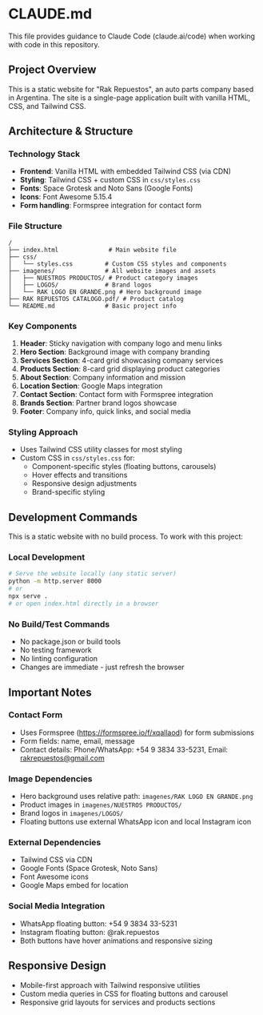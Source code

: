 # CLAUDE.md

This file provides guidance to Claude Code (claude.ai/code) when working with code in this repository.

## Project Overview

This is a static website for "Rak Repuestos", an auto parts company based in Argentina. The site is a single-page application built with vanilla HTML, CSS, and Tailwind CSS.

## Architecture & Structure

### Technology Stack
- **Frontend**: Vanilla HTML with embedded Tailwind CSS (via CDN)
- **Styling**: Tailwind CSS + custom CSS in `css/styles.css`
- **Fonts**: Space Grotesk and Noto Sans (Google Fonts)
- **Icons**: Font Awesome 5.15.4
- **Form handling**: Formspree integration for contact form

### File Structure
```
/
├── index.html              # Main website file
├── css/
│   └── styles.css         # Custom CSS styles and components
├── imagenes/              # All website images and assets
│   ├── NUESTROS PRODUCTOS/ # Product category images
│   ├── LOGOS/             # Brand logos
│   └── RAK LOGO EN GRANDE.png # Hero background image
├── RAK REPUESTOS CATALOGO.pdf/ # Product catalog
└── README.md              # Basic project info
```

### Key Components

1. **Header**: Sticky navigation with company logo and menu links
2. **Hero Section**: Background image with company branding
3. **Services Section**: 4-card grid showcasing company services
4. **Products Section**: 8-card grid displaying product categories
5. **About Section**: Company information and mission
6. **Location Section**: Google Maps integration
7. **Contact Section**: Contact form with Formspree integration
8. **Brands Section**: Partner brand logos showcase
9. **Footer**: Company info, quick links, and social media

### Styling Approach
- Uses Tailwind CSS utility classes for most styling
- Custom CSS in `css/styles.css` for:
  - Component-specific styles (floating buttons, carousels)
  - Hover effects and transitions
  - Responsive design adjustments
  - Brand-specific styling

## Development Commands

This is a static website with no build process. To work with this project:

### Local Development
```bash
# Serve the website locally (any static server)
python -m http.server 8000
# or
npx serve .
# or open index.html directly in a browser
```

### No Build/Test Commands
- No package.json or build tools
- No testing framework
- No linting configuration
- Changes are immediate - just refresh the browser

## Important Notes

### Contact Form
- Uses Formspree (https://formspree.io/f/xqallaod) for form submissions
- Form fields: name, email, message
- Contact details: Phone/WhatsApp: +54 9 3834 33-5231, Email: rakrepuestos@gmail.com

### Image Dependencies
- Hero background uses relative path: `imagenes/RAK LOGO EN GRANDE.png`
- Product images in `imagenes/NUESTROS PRODUCTOS/`
- Brand logos in `imagenes/LOGOS/`
- Floating buttons use external WhatsApp icon and local Instagram icon

### External Dependencies
- Tailwind CSS via CDN
- Google Fonts (Space Grotesk, Noto Sans)
- Font Awesome icons
- Google Maps embed for location

### Social Media Integration
- WhatsApp floating button: +54 9 3834 33-5231
- Instagram floating button: @rak.repuestos
- Both buttons have hover animations and responsive sizing

## Responsive Design
- Mobile-first approach with Tailwind responsive utilities
- Custom media queries in CSS for floating buttons and carousel
- Responsive grid layouts for services and products sections